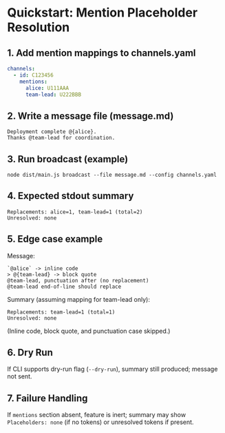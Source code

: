 # Quickstart: Mention Placeholder Resolution

## 1. Add mention mappings to channels.yaml

```yaml
channels:
  - id: C123456
    mentions:
      alice: U111AAA
      team-lead: U222BBB
```

## 2. Write a message file (message.md)

```
Deployment complete @{alice}.
Thanks @team-lead for coordination.
```

## 3. Run broadcast (example)

```
node dist/main.js broadcast --file message.md --config channels.yaml
```

## 4. Expected stdout summary

```
Replacements: alice=1, team-lead=1 (total=2)
Unresolved: none
```

## 5. Edge case example

Message:

```
`@alice` -> inline code
> @{team-lead} -> block quote
@team-lead, punctuation after (no replacement)
@team-lead end-of-line should replace
```

Summary (assuming mapping for team-lead only):

```
Replacements: team-lead=1 (total=1)
Unresolved: none
```

(Inline code, block quote, and punctuation case skipped.)

## 6. Dry Run

If CLI supports dry-run flag (`--dry-run`), summary still produced; message not sent.

## 7. Failure Handling

If `mentions` section absent, feature is inert; summary may show `Placeholders: none` (if no tokens) or unresolved tokens if present.
